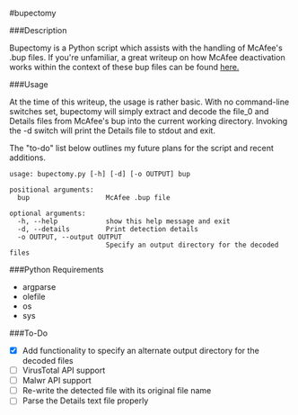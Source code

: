 #bupectomy

###Description

Bupectomy is a Python script which assists with the handling of McAfee's .bup files. If you're unfamiliar, a great writeup on how McAfee deactivation works within the context of these bup files can be found [here.](http://blog.opensecurityresearch.com/2012/07/unbup-mcafee-bup-extractor-for-linux.html)

###Usage

At the time of this writeup, the usage is rather basic. With no command-line switches set, bupectomy will simply extract and decode the file_0 and Details files from McAfee's bup into the current working directory. Invoking the -d switch will print the Details file to stdout and exit. 

The "to-do" list below outlines my future plans for the script and recent additions.

```
usage: bupectomy.py [-h] [-d] [-o OUTPUT] bup

positional arguments:
  bup                   McAfee .bup file

optional arguments:
  -h, --help            show this help message and exit
  -d, --details         Print detection details
  -o OUTPUT, --output OUTPUT
                        Specify an output directory for the decoded files
```

###Python Requirements

* argparse
* olefile
* os
* sys

###To-Do

- [x] Add functionality to specify an alternate output directory for the decoded files
- [ ] VirusTotal API support
- [ ] Malwr API support
- [ ] Re-write the detected file with its original file name
- [ ] Parse the Details text file properly

